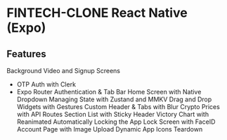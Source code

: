 # FINTECH-CLONE React Native (Expo)
## Features
Background Video and Signup Screens
- OTP Auth with Clerk
- Expo Router Authentication & Tab Bar
Home Screen with Native Dropdown
Managing State with Zustand and MMKV
Drag and Drop Widgets with Gestures
Custom Header & Tabs with Blur
Crypto Prices with API Routes
Section List with Sticky Header
Victory Chart with Reanimated
Automatically Locking the App
Lock Screen with FaceID
Account Page with Image Upload
Dynamic App Icons
Teardown
